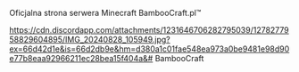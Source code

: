Oficjalna strona serwera Minecraft BambooCraft.pl™


https://cdn.discordapp.com/attachments/1231646706282795039/1278277958829604895/IMG_20240828_105949.jpg?ex=66d42d1e&is=66d2db9e&hm=d380a1c01fae548ea973a0be9481e98d90e77b8eaa92966211ec28bea15f404a&#   B a m b o o C r a f t  
 